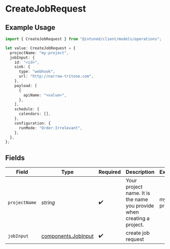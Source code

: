 # CreateJobRequest

## Example Usage

```typescript
import { CreateJobRequest } from "@intuned/client/models/operations";

let value: CreateJobRequest = {
  projectName: "my-project",
  jobInput: {
    id: "<id>",
    sink: {
      type: "webhook",
      url: "http://narrow-tritone.com",
    },
    payload: [
      {
        apiName: "<value>",
      },
    ],
    schedule: {
      calendars: [],
    },
    configuration: {
      runMode: "Order-Irrelevant",
    },
  },
};
```

## Fields

| Field                                                                  | Type                                                                   | Required                                                               | Description                                                            | Example                                                                |
| ---------------------------------------------------------------------- | ---------------------------------------------------------------------- | ---------------------------------------------------------------------- | ---------------------------------------------------------------------- | ---------------------------------------------------------------------- |
| `projectName`                                                          | *string*                                                               | :heavy_check_mark:                                                     | Your project name. It is the name you provide when creating a project. | my-project                                                             |
| `jobInput`                                                             | [components.JobInput](../../models/components/jobinput.md)             | :heavy_check_mark:                                                     | create job request                                                     |                                                                        |